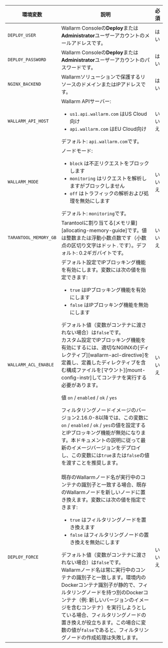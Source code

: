 環境変数 | 説明| 必須
--- | ---- | ----
`DEPLOY_USER` | Wallarm Consoleの**Deploy**または**Administrator**ユーザーアカウントのメールアドレスです。| はい
`DEPLOY_PASSWORD` | Wallarm Consoleの**Deploy**または**Administrator**ユーザーアカウントのパスワードです。 | はい
`NGINX_BACKEND` | Wallarmソリューションで保護するリソースのドメインまたはIPアドレスです。 | はい
`WALLARM_API_HOST` | Wallarm APIサーバー:<ul><li>`us1.api.wallarm.com` はUS Cloud向け</li><li>`api.wallarm.com` はEU Cloud向け</li></ul>デフォルト: `api.wallarm.com`です。 | いいえ
`WALLARM_MODE` | ノードモード:<ul><li>`block` は不正リクエストをブロックします</li><li>`monitoring` はリクエストを解析しますがブロックしません</li><li>`off` はトラフィックの解析および処理を無効にします</li></ul>デフォルト: `monitoring`です。 | いいえ
`TARANTOOL_MEMORY_GB` | Tarantoolに割り当てる[メモリ量][allocating-memory-guide]です。値は整数または浮動小数点数です（小数点の区切り文字はドット<code>.</code>です）。デフォルト: 0.2ギガバイトです。 | いいえ
`WALLARM_ACL_ENABLE` | デフォルト設定でIPブロッキング機能を有効にします。変数には次の値を指定できます:<ul><li>`true` はIPブロッキング機能を有効にします</li><li>`false` はIPブロッキング機能を無効にします</li></ul>デフォルト値（変数がコンテナに渡されない場合）は`false`です。<br>カスタム設定でIPブロッキング機能を有効にするには、適切なNGINXの[ディレクティブ][wallarm-acl-directive]を定義し、定義したディレクティブを含む構成ファイルを[マウント][mount-config-instr]してコンテナを実行する必要があります。<div class="admonition warning"> <p class="admonition-title">値 `on` / `enabled` / `ok` / `yes`</p> <p>フィルタリングノードイメージのバージョン2.16.0-8以降では、この変数に`on` / `enabled` / `ok` / `yes`の値を設定するとIPブロッキング機能が無効になります。本ドキュメントの説明に従って最新のイメージバージョンをデプロイし、この変数には`true`または`false`の値を渡すことを推奨します。</div> | いいえ 
`DEPLOY_FORCE` | 既存のWallarmノード名が実行中のコンテナの識別子と一致する場合、既存のWallarmノードを新しいノードに置き換えます。変数には次の値を指定できます:<ul><li>`true` はフィルタリングノードを置き換えます</li><li>`false` はフィルタリングノードの置き換えを無効にします</li></ul>デフォルト値（変数がコンテナに渡されない場合）は`false`です。<br>Wallarmノード名は常に実行中のコンテナの識別子と一致します。環境内のDockerコンテナ識別子が静的で、フィルタリングノードを持つ別のDockerコンテナ（例: 新しいバージョンのイメージを含むコンテナ）を実行しようとしている場合、フィルタリングノードの置き換えが役立ちます。この場合に変数の値が`false`であると、フィルタリングノードの作成処理は失敗します。 | いいえ
